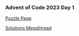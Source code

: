 ### Advent of Code 2023 Day 1

[Puzzle Page](https://adventofcode.com/2023/day/1)

[Solutions Megathread](https://www.reddit.com/r/adventofcode/comments/1883ibu/2023_day_1_solutions/)
